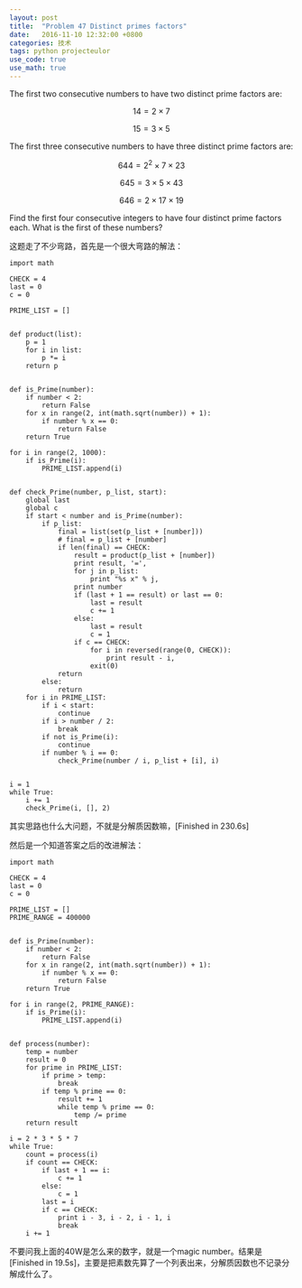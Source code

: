 ```yaml
---
layout: post
title:  "Problem 47 Distinct primes factors"
date:   2016-11-10 12:32:00 +0800
categories: 技术
tags: python projecteulor
use_code: true
use_math: true
---
```

The first two consecutive numbers to have two distinct prime factors are:

$$14 = 2 × 7$$

$$15 = 3 × 5$$

The first three consecutive numbers to have three distinct prime factors are:

$$644 = 2^2 × 7 × 23$$

$$645 = 3 × 5 × 43$$

$$646 = 2 × 17 × 19$$

Find the first four consecutive integers to have four distinct prime factors each. What is the first of these numbers?

<!--more-->
这题走了不少弯路，首先是一个很大弯路的解法：

    import math

    CHECK = 4
    last = 0
    c = 0

    PRIME_LIST = []


    def product(list):
        p = 1
        for i in list:
            p *= i
        return p


    def is_Prime(number):
        if number < 2:
            return False
        for x in range(2, int(math.sqrt(number)) + 1):
            if number % x == 0:
                return False
        return True

    for i in range(2, 1000):
        if is_Prime(i):
            PRIME_LIST.append(i)


    def check_Prime(number, p_list, start):
        global last
        global c
        if start < number and is_Prime(number):
            if p_list:
                final = list(set(p_list + [number]))
                # final = p_list + [number]
                if len(final) == CHECK:
                    result = product(p_list + [number])
                    print result, '=',
                    for j in p_list:
                        print "%s x" % j,
                    print number
                    if (last + 1 == result) or last == 0:
                        last = result
                        c += 1
                    else:
                        last = result
                        c = 1
                    if c == CHECK:
                        for i in reversed(range(0, CHECK)):
                            print result - i,
                        exit(0)
                return
            else:
                return
        for i in PRIME_LIST:
            if i < start:
                continue
            if i > number / 2:
                break
            if not is_Prime(i):
                continue
            if number % i == 0:
                check_Prime(number / i, p_list + [i], i)


    i = 1
    while True:
        i += 1
        check_Prime(i, [], 2)

其实思路也什么大问题，不就是分解质因数嘛，[Finished in 230.6s]

然后是一个知道答案之后的改进解法：

    import math

    CHECK = 4
    last = 0
    c = 0

    PRIME_LIST = []
    PRIME_RANGE = 400000


    def is_Prime(number):
        if number < 2:
            return False
        for x in range(2, int(math.sqrt(number)) + 1):
            if number % x == 0:
                return False
        return True

    for i in range(2, PRIME_RANGE):
        if is_Prime(i):
            PRIME_LIST.append(i)


    def process(number):
        temp = number
        result = 0
        for prime in PRIME_LIST:
            if prime > temp:
                break
            if temp % prime == 0:
                result += 1
                while temp % prime == 0:
                    temp /= prime
        return result

    i = 2 * 3 * 5 * 7
    while True:
        count = process(i)
        if count == CHECK:
            if last + 1 == i:
                c += 1
            else:
                c = 1
            last = i
            if c == CHECK:
                print i - 3, i - 2, i - 1, i
                break
        i += 1

不要问我上面的40W是怎么来的数字，就是一个magic number。结果是[Finished in 19.5s]，主要是把素数先算了一个列表出来，分解质因数也不记录分解成什么了。
